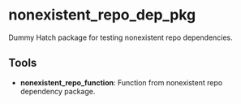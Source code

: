 # nonexistent_repo_dep_pkg

Dummy Hatch package for testing nonexistent repo dependencies.

## Tools

- **nonexistent_repo_function**: Function from nonexistent repo dependency package.
